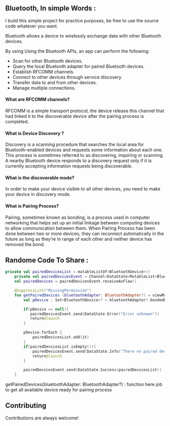 
## Bluetooth, In simple Words : 

I build this simple project for practice purposes, be free to use the source code whatever you want. 

Bluetooth allows a device to wirelessly exchange data with other Bluetooth devices. 
  
By using Using the Bluetooth APIs, an app can perform the following:

- Scan for other Bluetooth devices.
- Query the local Bluetooth adapter for paired Bluetooth devices.
- Establish RFCOMM channels. 
- Connect to other devices through service discovery.
- Transfer data to and from other devices.
- Manage multiple connections.


#### What are RFCOMM channels? 

RFCOMM is a simple transport protocol, the device release this channel that had linked it to the discoverable device after the pairing process is completed.

#### What is Device Discovery ?
Discovery is a scanning procedure that searches the local area for Bluetooth-enabled devices and requests some information about each one. This process is sometimes referred to as discovering, inquiring or scanning.
A nearby Bluetooth device responds to a discovery request only if it is currently accepting information requests being discoverable.
#### What is the discoverable mode? 
In order to make your device visible to all other devices, you need to make your device in discovery mode.
#### What is Pairing Process?
Pairing, sometimes known as bonding, is a process used in computer networking that helps set up an initial linkage between computing devices to allow communication between them.
When Pairing Process has been done between two or more devices, they can reconnect automatically in the future as long as they’re in range of each other and neither device has removed the bond.




## Randome Code To Share :

```kotlin
private val pairedDevicesList = mutableListOf<BluetoothDevice>()
    private val pairedDevicesEvent = Channel<DataState<MutableList<BluetoothDevice>>>()
    val pairedDevices = pairedDevicesEvent.receiveAsFlow()

    @SuppressLint("MissingPermission")
    fun getPairedDevices (bluetoothAdapter: BluetoothAdapter?) = viewModelScope.launch {
        val pDevice : Set<BluetoothDevice>? = bluetoothAdapter?.bondedDevices

        if(pDevice == null){
           pairedDevicesEvent.send(DataState.Error("Error unknown"))
           return@launch
        }

        pDevice.forEach {
            pairedDevicesList.add(it)
        }
        if(pairedDevicesList.isEmpty()){
            pairedDevicesEvent.send(DataState.Info("There no paired device"))
            return@launch
        }

        pairedDevicesEvent.send(DataState.Success(pairedDevicesList))
    }
```

getPairedDevices(bluetoothAdapter: BluetoothAdapter?) : function here job to get all available device ready for pairing process


## Contributing

Contributions are always welcome!



